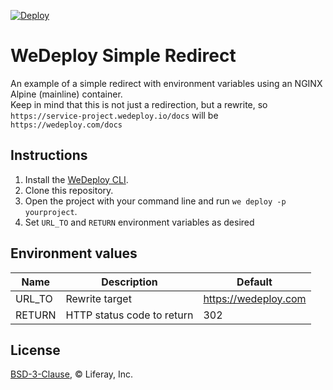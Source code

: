 [![Deploy](https://cdn.wedeploy.com/images/deploy.svg)](https://console.wedeploy.com/deploy?repo=https://github.com/balcsida/redirect-example)

# WeDeploy Simple Redirect

An example of a simple redirect with environment variables using an NGINX Alpine (mainline) container.   
Keep in mind that this is not just a redirection, but a rewrite, so `https://service-project.wedeploy.io/docs` will be `https://wedeploy.com/docs`

## Instructions

1. Install the [WeDeploy CLI](https://wedeploy.com/docs/intro/using-the-command-line/).
2. Clone this repository.
3. Open the project with your command line and run `we deploy -p yourproject`.
4. Set `URL_TO` and `RETURN` environment variables as desired

## Environment values

| Name | Description | Default |
| --- | --- | --- |
| URL_TO | Rewrite target | https://wedeploy.com |
| RETURN | HTTP status code to return | 302 |

## License

[BSD-3-Clause](./LICENSE.md), © Liferay, Inc.
